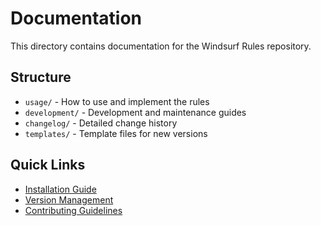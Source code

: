 # Documentation

This directory contains documentation for the Windsurf Rules repository.

## Structure

- `usage/` - How to use and implement the rules
- `development/` - Development and maintenance guides
- `changelog/` - Detailed change history
- `templates/` - Template files for new versions

## Quick Links

- [Installation Guide](usage/installation.md)
- [Version Management](development/version-management.md)
- [Contributing Guidelines](development/contributing.md)
